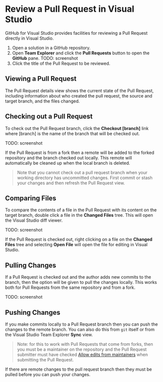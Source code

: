 # Review a Pull Request in Visual Studio

GitHub for Visual Studio provides facilities for reviewing a Pull Request directly in Visual Studio.

1. Open a solution in a GitHub repository.
2. Open **Team Explorer** and click the **Pull Requests** button to open the **GitHub** pane. TODO: screenshot
3. Click the title of the Pull Request to be reviewed.


## Viewing a Pull Request

The Pull Request details view shows the current state of the Pull Request, including information about who created the pull request, the source and target branch, and the files changed.

## Checking out a Pull Request

To check out the Pull Request branch, click the **Checkout [branch]** link where [branch] is the name of the branch that will be checked out.

TODO: screenshot

If the Pull Request is from a fork then a remote will be added to the forked repository and the branch checked out locally. This remote will automatically be cleaned up when the local branch is deleted. 

> Note that you cannot check out a pull request branch when your working directory has uncommitted changes. First commit or stash your changes and then refresh the Pull Request view.

## Comparing Files

To compare the contents of a file in the Pull Request with its content on the target branch, double click a file in the **Changed Files** tree. This will open the Visual Studio diff viewer.

TODO: screenshot

If the Pull Request is checked out, right clicking on a file on the **Changed Files** tree and selecting **Open File** will open the file for editing in Visual Studio.

## Pulling Changes

If a Pull Request is checked out and the author adds new commits to the branch, then the option will be given to pull the changes locally. This works both for Pull Requests from the same repository and from a fork.

TODO: screenshot

## Pushing Changes

If you make commits locally to a Pull Request branch then you can push the changes to the remote branch. You can also do this from `git` itself or from the Visual Studio Team Explorer **Sync** view.

> Note: for this to work with Pull Requests that come from forks, then you must be a maintainer on the repository and the Pull Request submitter must have checked [Allow edits from maintainers](https://help.github.com/articles/allowing-changes-to-a-pull-request-branch-created-from-a-fork/) when submitting the Pull Request.

If there are remote changes to the pull request branch then they must be pulled before you can push your changes.